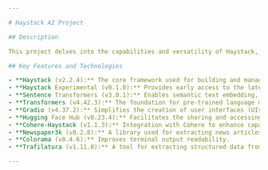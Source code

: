 ```yaml
---

# Haystack AI Project

## Description

This project delves into the capabilities and versatility of Haystack, a cutting-edge framework for constructing Retrieval-Augmented Generation (RAG) applications. By utilizing Haystack's modular architecture and advanced functionalities such as custom components, branching pipelines, self-reflecting agents, and function calling, this project showcases the development of tailored RAG applications designed for specific use cases, thereby enhancing the overall capabilities of AI systems.

## Key Features and Technologies

- **Haystack (v2.2.4):** The core framework used for building and managing RAG pipelines.
- **Haystack Experimental (v0.1.0):** Provides early access to the latest Haystack developments.
- **Sentence Transformers (v3.0.1):** Enables semantic text embedding, crucial for information retrieval tasks.
- **Transformers (v4.42.3):** The foundation for pre-trained language models (PLMs) utilized in various NLP tasks.
- **Gradio (v4.37.2):** Simplifies the creation of user interfaces (UIs) for interactive demos.
- **Hugging Face Hub (v0.23.4):** Facilitates the sharing and accessing of NLP models and datasets.
- **Cohere-Haystack (v1.1.3):** Integration with Cohere to enhance capabilities (if applicable).
- **Newspaper3k (v0.2.8):** A library used for extracting news articles (if applicable).
- **Colorama (v0.4.6):** Improves terminal output readability.
- **Trafilatura (v1.11.0):** A tool for extracting structured data from web pages (if applicable).

--- 
```

